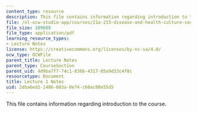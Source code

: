 ```yaml
---
content_type: resource
description: This file contains information regarding introduction to the course.
file: /ol-ocw-studio-app/courses/21a-215-disease-and-health-culture-society-and-ethics-spring-2012/2dba6ed11486083a0e74c60ac08e55d5_MIT21A_215S12_lecture_01.pdf
file_size: 109689
file_type: application/pdf
learning_resource_types:
- Lecture Notes
license: https://creativecommons.org/licenses/by-nc-sa/4.0/
ocw_type: OCWFile
parent_title: Lecture Notes
parent_type: CourseSection
parent_uid: 4d9ba7f7-74c1-836b-4317-05a9d33c4f8c
resourcetype: Document
title: Lecture 1 Notes
uid: 2dba6ed1-1486-083a-0e74-c60ac08e55d5
---
```

This file contains information regarding introduction to the course.
